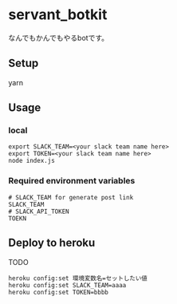 # servant_botkit
なんでもかんでもやるbotです。

## Setup
yarn

## Usage
### local
```
export SLACK_TEAM=<your slack team name here>
export TOKEN=<your slack team name here>
node index.js
```

### Required environment variables
```
# SLACK_TEAM for generate post link
SLACK_TEAM
# SLACK_API_TOKEN
TOEKN
```

## Deploy to heroku
TODO

```
heroku config:set 環境変数名=セットしたい値
heroku config:set SLACK_TEAM=aaaa
heroku config:set TOKEN=bbbb
```
